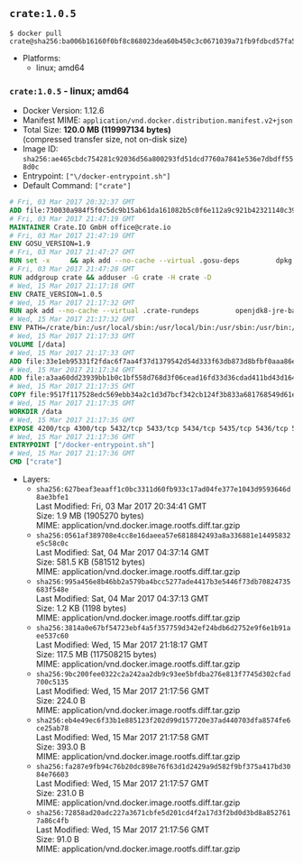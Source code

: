 ## `crate:1.0.5`

```console
$ docker pull crate@sha256:ba006b16160f0bf8c868023dea60b450c3c0671039a71fb9fdbcd57fa555c36d
```

-	Platforms:
	-	linux; amd64

### `crate:1.0.5` - linux; amd64

-	Docker Version: 1.12.6
-	Manifest MIME: `application/vnd.docker.distribution.manifest.v2+json`
-	Total Size: **120.0 MB (119997134 bytes)**  
	(compressed transfer size, not on-disk size)
-	Image ID: `sha256:ae465cbdc754281c92036d56a800293fd51dcd7760a7841e536e7dbdff558d0c`
-	Entrypoint: `["\/docker-entrypoint.sh"]`
-	Default Command: `["crate"]`

```dockerfile
# Fri, 03 Mar 2017 20:32:37 GMT
ADD file:730030a984f5f0c5dc9b15ab61da161082b5c0f6e112a9c921b42321140c3927 in / 
# Fri, 03 Mar 2017 21:47:19 GMT
MAINTAINER Crate.IO GmbH office@crate.io
# Fri, 03 Mar 2017 21:47:19 GMT
ENV GOSU_VERSION=1.9
# Fri, 03 Mar 2017 21:47:27 GMT
RUN set -x     && apk add --no-cache --virtual .gosu-deps         dpkg         gnupg         curl     && export ARCH=$(echo $(dpkg --print-architecture) | cut -d"-" -f3)     && curl -o /usr/local/bin/gosu -fSL "https://github.com/tianon/gosu/releases/download/$GOSU_VERSION/gosu-$ARCH"     && curl -o /usr/local/bin/gosu.asc -fSL "https://github.com/tianon/gosu/releases/download/$GOSU_VERSION/gosu-$ARCH.asc"     && export GNUPGHOME="$(mktemp -d)"     && gpg --keyserver ha.pool.sks-keyservers.net --recv-keys B42F6819007F00F88E364FD4036A9C25BF357DD4     && gpg --batch --verify /usr/local/bin/gosu.asc /usr/local/bin/gosu     && rm -r "$GNUPGHOME" /usr/local/bin/gosu.asc     && chmod +x /usr/local/bin/gosu     && gosu nobody true     && apk del .gosu-deps
# Fri, 03 Mar 2017 21:47:28 GMT
RUN addgroup crate && adduser -G crate -H crate -D
# Wed, 15 Mar 2017 21:17:18 GMT
ENV CRATE_VERSION=1.0.5
# Wed, 15 Mar 2017 21:17:32 GMT
RUN apk add --no-cache --virtual .crate-rundeps         openjdk8-jre-base         python3         openssl         sigar     && apk add --no-cache --virtual .build-deps         curl         gnupg         tar     && curl -fSL -O https://cdn.crate.io/downloads/releases/crate-$CRATE_VERSION.tar.gz     && curl -fSL -O https://cdn.crate.io/downloads/releases/crate-$CRATE_VERSION.tar.gz.asc     && export GNUPGHOME="$(mktemp -d)"     && gpg --keyserver ha.pool.sks-keyservers.net --recv-keys 90C23FC6585BC0717F8FBFC37FAAE51A06F6EAEB     && gpg --batch --verify crate-$CRATE_VERSION.tar.gz.asc crate-$CRATE_VERSION.tar.gz     && rm -r "$GNUPGHOME" crate-$CRATE_VERSION.tar.gz.asc     && mkdir /crate     && tar -xf crate-$CRATE_VERSION.tar.gz -C /crate --strip-components=1     && rm crate-$CRATE_VERSION.tar.gz     && ln -s /usr/bin/python3 /usr/bin/python     && rm /crate/plugins/sigar/lib/libsigar-amd64-linux.so     && apk del .build-deps
# Wed, 15 Mar 2017 21:17:32 GMT
ENV PATH=/crate/bin:/usr/local/sbin:/usr/local/bin:/usr/sbin:/usr/bin:/sbin:/bin
# Wed, 15 Mar 2017 21:17:33 GMT
VOLUME [/data]
# Wed, 15 Mar 2017 21:17:33 GMT
ADD file:33e1eb95331f2fdac6f7aa4f37d1379542d54d333f63db873d8bfbf0aaa86e2d in /crate/config/crate.yml 
# Wed, 15 Mar 2017 21:17:34 GMT
ADD file:a3aa60dd23939bb1b0c1bf558d768d3f06cead16fd33d36cdad411bd43d16448 in /crate/config/logging.yml 
# Wed, 15 Mar 2017 21:17:35 GMT
COPY file:9517f117528edc569ebb34a2c1d3d7bcf342cb124f3b833a681768549d61ebfb in / 
# Wed, 15 Mar 2017 21:17:35 GMT
WORKDIR /data
# Wed, 15 Mar 2017 21:17:35 GMT
EXPOSE 4200/tcp 4300/tcp 5432/tcp 5433/tcp 5434/tcp 5435/tcp 5436/tcp 5437/tcp 5438/tcp 5439/tcp 5440/tcp 5441/tcp 5442/tcp 5443/tcp 5444/tcp 5445/tcp 5446/tcp 5447/tcp 5448/tcp 5449/tcp 5450/tcp 5451/tcp 5452/tcp 5453/tcp 5454/tcp 5455/tcp 5456/tcp 5457/tcp 5458/tcp 5459/tcp 5460/tcp 5461/tcp 5462/tcp 5463/tcp 5464/tcp 5465/tcp 5466/tcp 5467/tcp 5468/tcp 5469/tcp 5470/tcp 5471/tcp 5472/tcp 5473/tcp 5474/tcp 5475/tcp 5476/tcp 5477/tcp 5478/tcp 5479/tcp 5480/tcp 5481/tcp 5482/tcp 5483/tcp 5484/tcp 5485/tcp 5486/tcp 5487/tcp 5488/tcp 5489/tcp 5490/tcp 5491/tcp 5492/tcp 5493/tcp 5494/tcp 5495/tcp 5496/tcp 5497/tcp 5498/tcp 5499/tcp 5500/tcp 5501/tcp 5502/tcp 5503/tcp 5504/tcp 5505/tcp 5506/tcp 5507/tcp 5508/tcp 5509/tcp 5510/tcp 5511/tcp 5512/tcp 5513/tcp 5514/tcp 5515/tcp 5516/tcp 5517/tcp 5518/tcp 5519/tcp 5520/tcp 5521/tcp 5522/tcp 5523/tcp 5524/tcp 5525/tcp 5526/tcp 5527/tcp 5528/tcp 5529/tcp 5530/tcp 5531/tcp 5532/tcp
# Wed, 15 Mar 2017 21:17:36 GMT
ENTRYPOINT ["/docker-entrypoint.sh"]
# Wed, 15 Mar 2017 21:17:36 GMT
CMD ["crate"]
```

-	Layers:
	-	`sha256:627beaf3eaaff1c0bc3311d60fb933c17ad04fe377e1043d9593646d8ae3bfe1`  
		Last Modified: Fri, 03 Mar 2017 20:34:41 GMT  
		Size: 1.9 MB (1905270 bytes)  
		MIME: application/vnd.docker.image.rootfs.diff.tar.gzip
	-	`sha256:0561af389708e4cc8e16daeea57e6818842493a8a336881e14495832e5c58c0c`  
		Last Modified: Sat, 04 Mar 2017 04:37:14 GMT  
		Size: 581.5 KB (581512 bytes)  
		MIME: application/vnd.docker.image.rootfs.diff.tar.gzip
	-	`sha256:995a456e8b46bb2a579ba4bcc5277ade4417b3e5446f73db70824735683f548e`  
		Last Modified: Sat, 04 Mar 2017 04:37:13 GMT  
		Size: 1.2 KB (1198 bytes)  
		MIME: application/vnd.docker.image.rootfs.diff.tar.gzip
	-	`sha256:3814a0e67bf54723ebf4a5f357759d342ef24bdb6d2752e9f6e1b91aee537c60`  
		Last Modified: Wed, 15 Mar 2017 21:18:17 GMT  
		Size: 117.5 MB (117508215 bytes)  
		MIME: application/vnd.docker.image.rootfs.diff.tar.gzip
	-	`sha256:9bc200fee0322c2a242aa2db9c93ee5bfdba276e813f7745d302cfad700c5135`  
		Last Modified: Wed, 15 Mar 2017 21:17:56 GMT  
		Size: 224.0 B  
		MIME: application/vnd.docker.image.rootfs.diff.tar.gzip
	-	`sha256:eb4e49ec6f33b1e885123f202d99d157720e37ad440703dfa8574fe6ce25ab78`  
		Last Modified: Wed, 15 Mar 2017 21:17:58 GMT  
		Size: 393.0 B  
		MIME: application/vnd.docker.image.rootfs.diff.tar.gzip
	-	`sha256:fa287e9fb94c76b20dc898e76f63d1d2429a9d582f9bf375a417bd3084e76603`  
		Last Modified: Wed, 15 Mar 2017 21:17:57 GMT  
		Size: 231.0 B  
		MIME: application/vnd.docker.image.rootfs.diff.tar.gzip
	-	`sha256:72858ad20adc227a3671cbfe5d201cd4f2a17d3f2bd0d3bd8a8527617a86c4fb`  
		Last Modified: Wed, 15 Mar 2017 21:17:56 GMT  
		Size: 91.0 B  
		MIME: application/vnd.docker.image.rootfs.diff.tar.gzip
